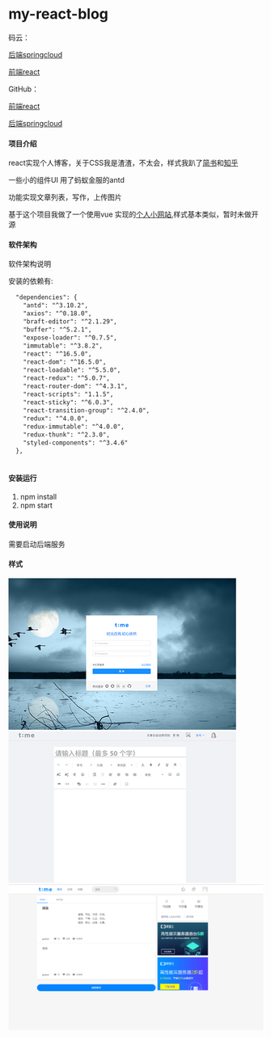 # my-react-blog

码云：

[后端springcloud](https://gitee.com/dy.huang/article-service)

[前端react](https://gitee.com/dy.huang/my-react-blog)

GitHub：

[前端react](https://github.com/huangdeyao/my-react-blog)

[后端springcloud](https://github.com/huangdeyao/article-service)

#### 项目介绍

react实现个人博客，关于CSS我是渣渣，不太会，样式我趴了[简书](https://www.jianshu.com/)和[知乎](www.zhihu.com)

一些小的组件UI 用了蚂蚁金服的antd

功能实现文章列表，写作，上传图片

基于这个项目我做了一个使用vue 实现的[个人小网站](https://www.yrclubs.com/home),样式基本类似，暂时未做开源

#### 软件架构

软件架构说明

安装的依赖有:
```
  "dependencies": {
    "antd": "^3.10.2",
    "axios": "^0.18.0",
    "braft-editor": "^2.1.29",
    "buffer": "^5.2.1",
    "expose-loader": "^0.7.5",
    "immutable": "^3.8.2",
    "react": "^16.5.0",
    "react-dom": "^16.5.0",
    "react-loadable": "^5.5.0",
    "react-redux": "^5.0.7",
    "react-router-dom": "^4.3.1",
    "react-scripts": "1.1.5",
    "react-sticky": "^6.0.3",
    "react-transition-group": "^2.4.0",
    "redux": "^4.0.0",
    "redux-immutable": "^4.0.0",
    "redux-thunk": "^2.3.0",
    "styled-components": "^3.4.6"
  },
  
```

#### 安装运行

1. npm install
2. npm start

#### 使用说明

需要启动后端服务

#### 样式
![图片](src/statics/login/1.png)
![图片](src/statics/login/3.png)
![图片](src/statics/login/123.png)
